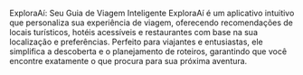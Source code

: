 ExploraAí: Seu Guia de Viagem Inteligente
ExploraAí é um aplicativo intuitivo que personaliza sua experiência de viagem, oferecendo recomendações de locais turísticos, hotéis acessíveis e restaurantes com base na sua localização e preferências. Perfeito para viajantes e entusiastas, ele simplifica a descoberta e o planejamento de roteiros, garantindo que você encontre exatamente o que procura para sua próxima aventura.

